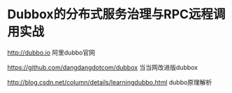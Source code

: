 # Dubbox的分布式服务治理与RPC远程调用实战

http://dubbo.io                                                                             阿里dubbo官网

https://github.com/dangdangdotcom/dubbox                         当当网改进版dubbox

http://blog.csdn.net/column/details/learningdubbo.html        dubbo原理解析



